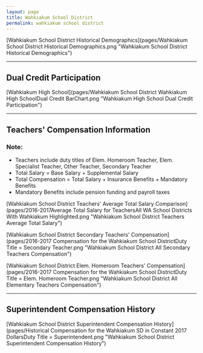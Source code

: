 ```yaml
---
layout: page
title: Wahkiakum School District
permalink: wahkiakum school district
---
```



[Wahkiakum School District Historical Demographics](pages/Wahkiakum School District Historical Demographics.png "Wahkiakum School District Historical Demographics")

___

## Dual Credit Participation

[Wahkiakum High School](pages/Wahkiakum School District Wahkiakum High SchoolDual Credit BarChart.png "Wahkiakum High School Dual Credit Participation")


___

## Teachers' Compensation Information
### Note:
- Teachers include duty titles of Elem. Homeroom Teacher, Elem. Specialist Teacher, Other Teacher, Secondary Teacher
- Total Salary = Base Salary + Supplemental Salary
- Total Compensation = Total Salary + Insurance Benefits + Mandatory Benefits
- Mandatory Benefits include pension funding and payroll taxes

[Wahkiakum School District Teachers' Average Total Salary Comparison](pages/2016-2017Average Total Salary for TeachersAll WA School Districts With Wahkiakum Highlighted.png "Wahkiakum School District Teachers Average Total Salary")

[Wahkiakum School District Secondary Teachers' Compensation](pages/2016-2017 Compensation for the Wahkiakum School DistrictDuty Title = Secondary Teacher.png "Wahkiakum School District All Secondary Teachers Compensation")

[Wahkiakum School District Elem. Homeroom Teachers' Compensation](pages/2016-2017 Compensation for the Wahkiakum School DistrictDuty Title = Elem. Homeroom Teacher.png "Wahkiakum School District All Elementary Teachers Compensation")


___

## Superintendent Compensation History

[Wahkiakum School District Superintendent Compensation History](pages/Historical Compensation for the Wahkiakum SD in Constant 2017 DollarsDuty Title = Superintendent.png "Wahkiakum School District Superintendent Compensation History")

